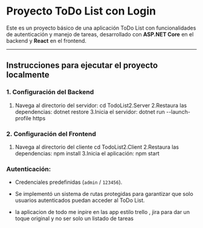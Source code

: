 # Proyecto ToDo List con Login

Este es un proyecto básico de una aplicación ToDo List con funcionalidades de autenticación y manejo de tareas, desarrollado con **ASP.NET Core** en el backend y **React** en el frontend.

---

## **Instrucciones para ejecutar el proyecto localmente**


### **1. Configuración del Backend**
1. Navega al directorio del servidor:
   cd TodoList2.Server
2.Restaura las dependencias:
    dotnet restore
3.Inicia el servidor:
   dotnet run --launch-profile https
### **2. Configuración del Frontend**
1. Navega al directorio del cliente
cd TodoList2.Client
2.Restaura las dependencias:
    npm install
3.Inicia el aplicación:
   npm start



### Autenticación:
- Credenciales predefinidas (`admin` / `123456`).
- Se implementó un sistema de rutas protegidas para garantizar que solo usuarios autenticados puedan acceder al ToDo List.

- la aplicacion de todo me inpire en las app estilo trello , jira para dar un toque original y no ser solo un listado de tareas



